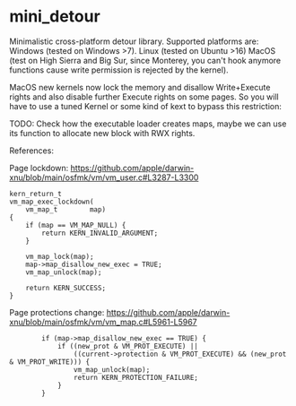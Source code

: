 # mini_detour

Minimalistic cross-platform detour library.
Supported platforms are:
Windows (tested on Windows >7).
Linux (tested on Ubuntu >16)
MacOS (test on High Sierra and Big Sur, since Monterey, you can't hook anymore functions cause write permission is rejected by the kernel).


MacOS new kernels now lock the memory and disallow Write+Execute rights and also disable further Execute rights on some pages. So you will have to use a tuned Kernel or some kind of kext to bypass this restriction:


TODO: Check how the executable loader creates maps, maybe we can use its function to allocate new block with RWX rights.


References:

Page lockdown: https://github.com/apple/darwin-xnu/blob/main/osfmk/vm/vm_user.c#L3287-L3300
```
kern_return_t
vm_map_exec_lockdown(
	vm_map_t        map)
{
	if (map == VM_MAP_NULL) {
		return KERN_INVALID_ARGUMENT;
	}

	vm_map_lock(map);
	map->map_disallow_new_exec = TRUE;
	vm_map_unlock(map);

	return KERN_SUCCESS;
}
```

Page protections change: https://github.com/apple/darwin-xnu/blob/main/osfmk/vm/vm_map.c#L5961-L5967
```
		if (map->map_disallow_new_exec == TRUE) {
			if ((new_prot & VM_PROT_EXECUTE) ||
			    ((current->protection & VM_PROT_EXECUTE) && (new_prot & VM_PROT_WRITE))) {
				vm_map_unlock(map);
				return KERN_PROTECTION_FAILURE;
			}
		}
```
